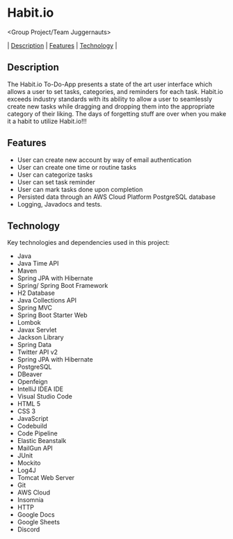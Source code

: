 # Habit.io
&lt;Group Project/Team Juggernauts> 

| [Description](#description) | [Features](#features) | [Technology](#technology) |  


## Description

The Habit.io To-Do-App presents a state of the art user interface which allows a user to set tasks, categories, and reminders for each task. 
Habit.io exceeds industry standards with its ability to allow a user to seamlessly create new tasks while dragging and dropping them into the appropriate category of their liking. The days of forgetting stuff are over when you make it a habit to utilize Habit.io!!!

## Features

- User can create new account by way of email authentication
- User can create one time or routine tasks
- User can categorize tasks
- User can set task reminder
- User can mark tasks done upon completion
- Persisted data through an AWS Cloud Platform PostgreSQL database
- Logging, Javadocs and tests.

## Technology

Key technologies and dependencies used in this project:
- Java
- Java Time API 
- Maven
- Spring JPA with Hibernate
- Spring/ Spring Boot Framework
- H2 Database
- Java Collections API
- Spring MVC
- Spring Boot Starter Web
- Lombok
- Javax Servlet
- Jackson Library
- Spring Data
- Twitter API v2
- Spring JPA with Hibernate
- PostgreSQL
- DBeaver
- Openfeign
- IntelliJ IDEA IDE
- Visual Studio Code
- HTML 5
- CSS 3
- JavaScript
- Codebuild
- Code Pipeline
- Elastic Beanstalk
- MailGun API
- JUnit
- Mockito
- Log4J
- Tomcat Web Server
- Git
- AWS Cloud
- Insomnia
- HTTP
- Google Docs
- Google Sheets
- Discord
